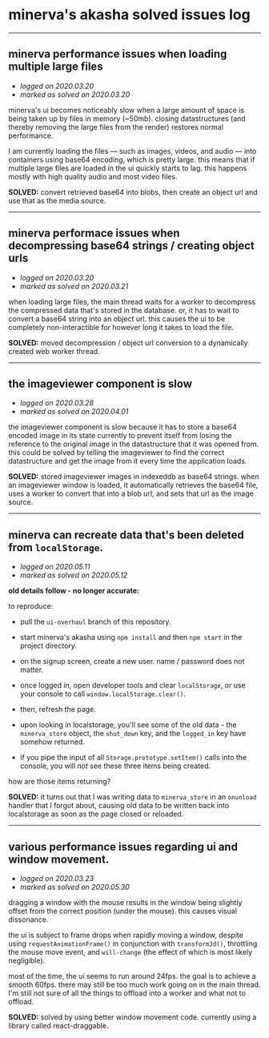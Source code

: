 # minerva's akasha solved issues log

* * *

## minerva performance issues when loading multiple large files

-   _logged on 2020.03.20_
-   _marked as solved on 2020.03.20_

minerva's ui becomes noticeably slow when a large amount of space is being taken up by files in memory (~50mb). closing datastructures (and thereby removing the large files from the render) restores normal performance.

I am currently loading the files — such as images, videos, and audio — into containers using base64 encoding, which is pretty large. this means that if multiple large files are loaded in the ui quickly starts to lag. this happens mostly with high quality audio and most video files.

**SOLVED:** convert retrieved base64 into blobs, then create an object url and use that as the media source.

* * *

## minerva performace issues when decompressing base64 strings / creating object urls

-   _logged on 2020.03.20_
-   _marked as solved on 2020.03.21_

when loading large files, the main thread waits for a worker to decompress the compressed data that's stored in the database. or, it has to wait to convert a base64 string into an object url. this causes the ui to be completely non-interactible for however long it takes to load the file.

**SOLVED:** moved decompression / object url conversion to a dynamically created web worker thread.

* * *

## the imageviewer component is slow

-   _logged on 2020.03.28_
-   _marked as solved on 2020.04.01_

the imageviewer component is slow  because it has to store a base64 encoded image in its state currently to prevent itself from losing the reference to the original image in the datastructure that it was opened from. this could be solved by telling the imageviewer to find the correct datastructure and get the image from it every time the application loads.

**SOLVED:** stored imageviewer images in indexeddb as base64 strings. when an imageviewer window is loaded, it automatically retrieves the base64 file, uses a worker to convert that into a blob url, and sets that url as the image source.

* * *

## minerva can recreate data that's been deleted from `localStorage`.

-   _logged on 2020.05.11_
-   _marked as solved on 2020.05.12_

**old details follow - no longer accurate:**

to reproduce:

-   pull the `ui-overhaul` branch of this repository.

-   start minerva's akasha using `npm install` and then `npm start` in the project directory.

-   on the signup screen, create a new user. name / password does not matter.

-   once logged in, open developer tools and clear `localStorage`, or use
    your console to call `window.localStorage.clear()`.

-   then, refresh the page.

-   upon looking in localstorage, you'll see some of the old data - the
    `minerva_store` object, the `shut_down` key, and the `logged_in` key have
    somehow returned.

-   if you pipe the input of all `Storage.prototype.setItem()` calls into the console,
    you will _not_ see these three items being created.

how are those items returning?

**SOLVED:** it turns out that I was writing data to `minerva_store` in an `onunload` handler that I forgot about, causing old data to be written back into localstorage as soon as the page closed or reloaded.

* * *

## various performance issues regarding ui and window movement.

-   _logged on 2020.03.23_
-   _marked as solved on 2020.05.30_

dragging a window with the mouse results in the window being slightly offset from the correct position (under the mouse). this causes visual dissonance.

the ui is subject to frame drops when rapidly moving a window, despite using `requestAnimationFrame()` in conjunction with `transform3d()`, throttling the mouse move event, and `will-change` (the effect of which is most likely negligible).

most of the time, the ui seems to run around 24fps. the goal is to achieve a smooth 60fps. there may still be too much work going on in the main thread. I'm still not sure of all the things to offload into a worker and what not to offload.

**SOLVED:** solved by using better window movement code. currently using a library called react-draggable.

